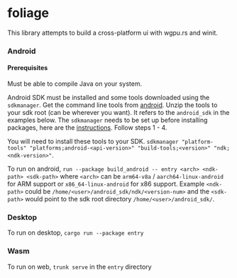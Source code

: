 # foliage

This library attempts to build a cross-platform ui with wgpu.rs and winit.

### Android

#### Prerequisites

Must be able to compile Java on your system.

Android SDK must be installed and some tools downloaded
using the `sdkmanager`.
Get the command line tools from
[android](https://developer.android.com/studio).
Unzip the tools to your sdk root (can be wherever you want).
It refers to the `android_sdk` in the
examples below. The `sdkmanager` needs to be set up before
installing packages, here are the
[instructions](https://developer.android.com/tools/sdkmanager).
Follow steps 1 - 4.

You will need to install these tools to your SDK.
`sdkmanager "platform-tools" "platforms;android-<api-version>"
"build-tools;<version>" "ndk;<ndk-version>"`.

To run on android, `run --package build_android -- entry <arch>
<ndk-path> <sdk-path>`
where `<arch>` can be `arm64-v8a` / `aarch64-linux-android` for ARM support or
`x86_64-linux-android` for
x86 support. Example `<ndk-path>` could be
`/home/<user>/android_sdk/ndk/<version-num>` and the `<sdk-path>`
would point to the sdk root directory `/home/<user>/android_sdk/`.

### Desktop

To run on desktop, `cargo run --package entry`

### Wasm

To run on web, `trunk serve` in the `entry` directory